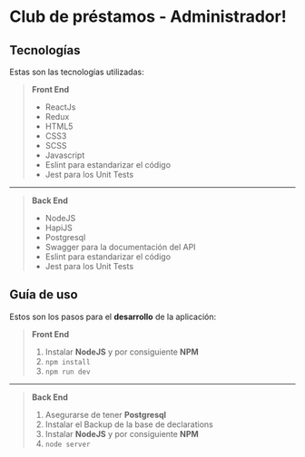 Club de préstamos - Administrador!
===================

Tecnologías
-------------
Estas son las tecnologías utilizadas:

> **Front End**
> - ReactJs
> - Redux
> - HTML5
> - CSS3
> - SCSS
> - Javascript
> - Eslint para estandarizar el código
> - Jest para los Unit Tests
------------
> **Back End**
> - NodeJS
> - HapiJS
> - Postgresql
> - Swagger para la documentación del API
> - Eslint para estandarizar el código
> - Jest para los Unit Tests

Guía de uso
-------------
Estos son los pasos para el **desarrollo** de la aplicación:

> **Front End**
> 1. Instalar **NodeJS** y por consiguiente **NPM**
> 2. `npm install`
> 3. `npm run dev`
-------------
> **Back End**
> 1. Asegurarse de tener **Postgresql**
> 2. Instalar el Backup de la base de declarations
> 3. Instalar **NodeJS** y por consiguiente **NPM**
> 4. `node server`
